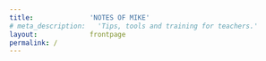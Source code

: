 ```yaml
---
title:              'NOTES OF MIKE'
# meta_description:   'Tips, tools and training for teachers.'
layout:             frontpage
permalink: /
---
```

